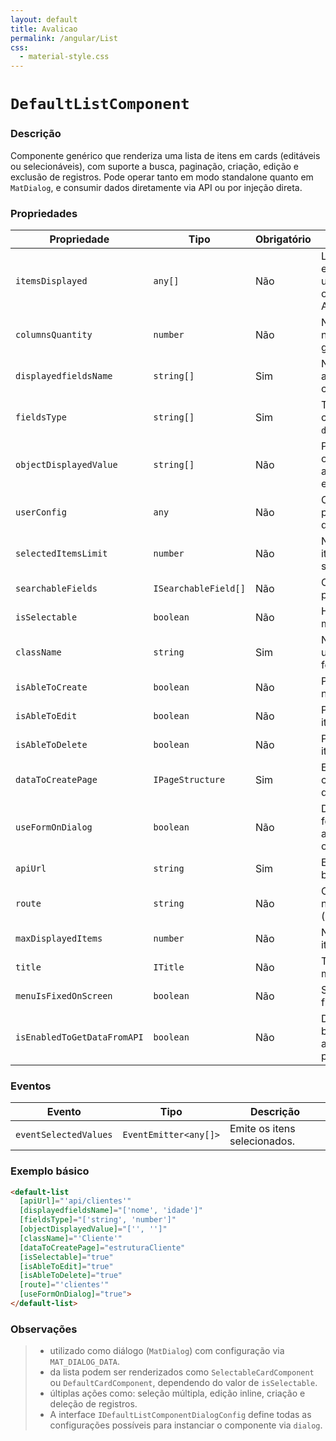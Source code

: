 ```yaml
---
layout: default
title: Avalicao
permalink: /angular/List
css:
  - material-style.css
---
```


# `DefaultListComponent`

### Descrição

Componente genérico que renderiza uma lista de itens em cards (editáveis ou selecionáveis), com suporte a busca, paginação, criação, edição e exclusão de registros. Pode operar tanto em modo standalone quanto em `MatDialog`, e consumir dados diretamente via API ou por injeção direta.

### Propriedades

| Propriedade              | Tipo                                  | Obrigatório | Descrição                                                                                     | Exemplo                                       |
|--------------------------|----------------------------------------|-------------|-----------------------------------------------------------------------------------------------|-----------------------------------------------|
| `itemsDisplayed`         | `any[]`                                | Não         | Lista de itens a ser exibida. Pode ser usada diretamente ou preenchida via API.              | `[{"nome":"Maria","idade":30}]`               |
| `columnsQuantity`        | `number`                               | Não         | Número de colunas na visualização em grid.                                                    | `3`                                           |
| `displayedfieldsName`    | `string[]`                             | Sim         | Nomes dos campos a serem exibidos nos cards.                                                  | `['nome', 'idade']`                           |
| `fieldsType`             | `string[]`                             | Sim         | Tipos dos campos correspondentes a `displayedfieldsName`.                                     | `['string', 'number']`                        |
| `objectDisplayedValue`   | `string[]`                             | Não         | Para campos do tipo objeto, indica qual atributo deve ser exibido.                            | `['', '', 'name']`                            |
| `userConfig`             | `any`                                  | Não         | Configuração extra para personalização dos cards.                                             | `{ cor: 'azul' }`                             |
| `selectedItemsLimit`     | `number`                               | Não         | Número máximo de itens que podem ser selecionados.                                            | `5`                                           |
| `searchableFields`       | `ISearchableField[]`                   | Não         | Campos utilizados para busca.                                                                 | `[ { name: 'nome', type: 'string' } ]`        |
| `isSelectable`           | `boolean`                              | Não         | Habilita a seleção de múltiplos cards.                                                        | `true`                                        |
| `className`              | `string`                               | Sim         | Nome da classe usada para gerar o formulário dinâmico.                                        | `'Cliente'`                                   |
| `isAbleToCreate`         | `boolean`                              | Não         | Permite criação de novos itens.                                                               | `true`                                        |
| `isAbleToEdit`           | `boolean`                              | Não         | Permite edição de itens.                                                                      | `true`                                        |
| `isAbleToDelete`         | `boolean`                              | Não         | Permite exclusão de itens selecionados.                                                       | `true`                                        |
| `dataToCreatePage`       | `IPageStructure`                       | Sim         | Estrutura usada para criar ou editar itens dinamicamente.                                     | `{ attributes: [...] }`                       |
| `useFormOnDialog`        | `boolean`                              | Não         | Define se os formulários serão abertos em `Dialog` ou nova rota.                             | `true`                                        |
| `apiUrl`                 | `string`                               | Sim         | Endpoint da API para buscar os dados.                                                         | `"api/cliente"`                               |
| `route`                  | `string`                               | Não         | Caminho para a navegação (edição/criação).                                                    | `'clientes'`                                  |
| `maxDisplayedItems`      | `number`                               | Não         | Número máximo de itens por página.                                                            | `25`                                          |
| `title`                  | `ITitle`                               | Não         | Título com suporte a múltiplos idiomas.                                                       | `{ 'pt': 'Clientes', 'en': 'Customers' }`     |
| `menuIsFixedOnScreen`    | `boolean`                              | Não         | Se o menu deve ser fixado na tela.                                                            | `true`                                        |
| `isEnabledToGetDataFromAPI` | `boolean`                           | Não         | Define se a lista irá buscar dados automaticamente pela API.                                 | `true`                                        |

### Eventos

| Evento                   | Tipo             | Descrição                                                             |
|--------------------------|------------------|----------------------------------------------------------------------|
| `eventSelectedValues`    | `EventEmitter<any[]>` | Emite os itens selecionados.                                   |

### Exemplo básico

```html
<default-list
  [apiUrl]="'api/clientes'"
  [displayedfieldsName]="['nome', 'idade']"
  [fieldsType]="['string', 'number']"
  [objectDisplayedValue]="['', '']"
  [className]="'Cliente'"
  [dataToCreatePage]="estruturaCliente"
  [isSelectable]="true"
  [isAbleToEdit]="true"
  [isAbleToDelete]="true"
  [route]="'clientes'"
  [useFormOnDialog]="true">
</default-list>
```
### Observações
> * utilizado como diálogo (`MatDialog`) com configuração via `MAT_DIALOG_DATA`.
> * da lista podem ser renderizados como `SelectableCardComponent` ou `DefaultCardComponent`, dependendo do valor de `isSelectable`.
> * últiplas ações como: seleção múltipla, edição inline, criação e deleção de registros.
> * A interface `IDefaultListComponentDialogConfig` define todas as configurações possíveis para instanciar o componente via `dialog`.